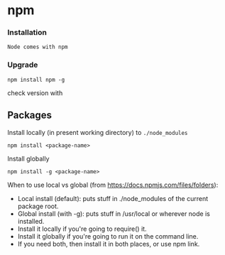 # npm

### Installation

    Node comes with npm

### Upgrade

    npm install npm -g

check version with 
  
## Packages

Install locally (in present working directory) to `./node_modules`

    npm install <package-name>
    
Install globally 

    npm install -g <package-name>

When to use local vs global (from https://docs.npmjs.com/files/folders):

- Local install (default): puts stuff in ./node_modules of the current package root.
- Global install (with -g): puts stuff in /usr/local or wherever node is installed.
- Install it locally if you're going to require() it.
- Install it globally if you're going to run it on the command line.
- If you need both, then install it in both places, or use npm link.

